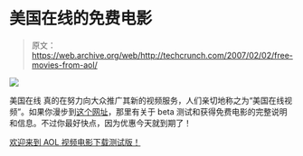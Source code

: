 # 美国在线的免费电影

> 原文：<https://web.archive.org/web/http://techcrunch.com/2007/02/02/free-movies-from-aol/>

![](img/5e2127aec2dd996af2562a4019159c52.png)

美国在线 真的在努力向大众推广其新的视频服务，人们亲切地称之为“美国在线视频”。如果你漫步到[这个网址](https://web.archive.org/web/20200925041005/http://beta.aol.com/projects.php?project=video_download)，那里有关于 beta 测试和获得免费电影的完整说明和信息。不过你最好快点，因为优惠今天就到期了！

[欢迎来到 AOL 视频电影下载测试版！](https://web.archive.org/web/20200925041005/http://beta.aol.com/projects.php?project=video_download)